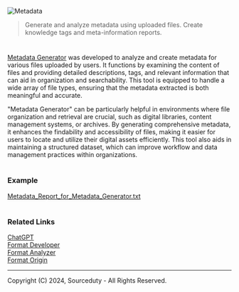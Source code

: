 ![Metadata](https://github.com/user-attachments/assets/faddb29b-6e9e-45e3-abf2-40183e1fa763)

> Generate and analyze metadata using uploaded files. Create knowledge tags and meta-information reports.
#

[Metadata Generator](https://chatgpt.com/g/g-9qNtgtKFT-metadata-generator) was developed  to analyze and create metadata for various files uploaded by users. It functions by examining the content of files and providing detailed descriptions, tags, and relevant information that can aid in organization and searchability. This tool is equipped to handle a wide array of file types, ensuring that the metadata extracted is both meaningful and accurate.

"Metadata Generator" can be particularly helpful in environments where file organization and retrieval are crucial, such as digital libraries, content management systems, or archives. By generating comprehensive metadata, it enhances the findability and accessibility of files, making it easier for users to locate and utilize their digital assets efficiently. This tool also aids in maintaining a structured dataset, which can improve workflow and data management practices within organizations.

#
### Example

[Metadata_Report_for_Metadata_Generator.txt](https://github.com/sourceduty/Metadata_Generator/files/15260596/Metadata_Report_for_Metadata_Generator.txt)

#
### Related Links

[ChatGPT](https://github.com/sourceduty/ChatGPT)
<br>
[Format Developer](https://github.com/sourceduty/Format_Developer)
<br>
[Format Analyzer](https://github.com/sourceduty/Format_Analyzer)
<br>
[Format Origin](https://github.com/sourceduty/Format_Origin)

***
Copyright (C) 2024, Sourceduty - All Rights Reserved.
